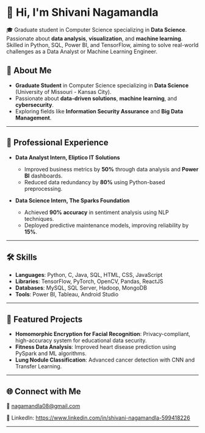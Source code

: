 
# 👋 Hi, I'm Shivani Nagamandla  

🎓 Graduate student in Computer Science specializing in **Data Science**. Passionate about **data analysis**, **visualization**, and **machine learning**. Skilled in Python, SQL, Power BI, and TensorFlow, aiming to solve real-world challenges as a Data Analyst or Machine Learning Engineer.

## 🌟 About Me  
- **Graduate Student** in Computer Science specializing in **Data Science** (University of Missouri - Kansas City).  
- Passionate about **data-driven solutions**, **machine learning**, and **cybersecurity**.  
- Exploring fields like **Information Security Assurance** and **Big Data Management**.

---

## 💼 Professional Experience  
- **Data Analyst Intern, Eliptico IT Solutions**  
  - Improved business metrics by **50%** through data analysis and **Power BI** dashboards.  
  - Reduced data redundancy by **80%** using Python-based preprocessing.  

- **Data Science Intern, The Sparks Foundation**  
  - Achieved **90% accuracy** in sentiment analysis using NLP techniques.  
  - Deployed predictive maintenance models, improving reliability by **15%**.  

---

## 🛠️ Skills  
- **Languages**: Python, C, Java, SQL, HTML, CSS, JavaScript  
- **Libraries**: TensorFlow, PyTorch, OpenCV, Pandas, ReactJS  
- **Databases**: MySQL, SQL Server, Hadoop, MongoDB  
- **Tools**: Power BI, Tableau, Android Studio  

---

## 🚀 Featured Projects  
- **Homomorphic Encryption for Facial Recognition**: Privacy-compliant, high-accuracy system for educational data security.  
- **Fitness Data Analysis**: Improved heart disease prediction using PySpark and ML algorithms.  
- **Lung Nodule Classification**: Advanced cancer detection with CNN and Transfer Learning.  

---

## 🌐 Connect with Me 

📧 nagamandla08@gmail.com

🔗  LinkedIn: https://www.linkedin.com/in/shivani-nagamandla-599418226
 


--- 

